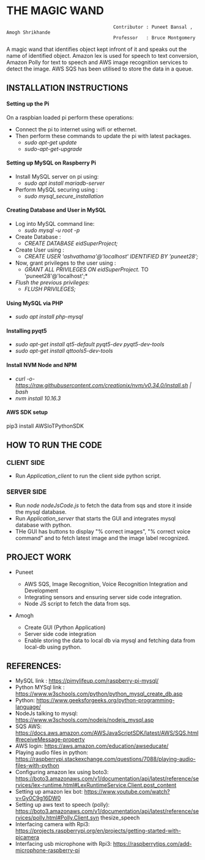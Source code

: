 # THE MAGIC WAND
                                           Contributor : Puneet Bansal , Amogh Shrikhande
                                           Professor   : Bruce Montgomery

A magic wand that identifies object kept infront of it and speaks out the name of identified object. Amazon lex is used for speech to text conversion, Amazon
Polly for text to speech and AWS image recognition services to detect the image. AWS SQS has been utilised to store the data in a queue.

## INSTALLATION INSTRUCTIONS

#### Setting up the Pi
On a raspbian loaded pi perform these operations: 
* Connect the pi to internet using wifi or ethernet.
* Then perform these commands to update the pi with latest packages. 
  * *sudo apt-get update*
  * *sudo-apt-get-upgrade* 

#### Setting up MySQL on Raspberry Pi 
* Install MySQL server on pi using:
  * *sudo apt install mariadb-server*
* Perform MySQL securing using :
  * *sudo mysql_secure_installation*

#### Creating Database and User in MySQL
* Log into MySQL command line:
  * *sudo mysql -u root -p*
* Create Database :
  * *CREATE DATABASE eidSuperProject;*
* Create User using :
  * *CREATE USER 'ashvathama'@'localhost' IDENTIFIED BY 'puneet28';*
* Now, grant privileges to the user using :
  * *GRANT ALL PRIVILEGES ON eidSuperProject.* TO 'puneet28'@'localhost';*
* *Flush the previous privileges:*
  * *FLUSH PRIVILEGES;*

#### Using MySQL via PHP 
* *sudo apt install php-mysql*

#### Installing pyqt5
* *sudo apt-get install qt5-default pyqt5-dev pyqt5-dev-tools*
* *sudo apt-get install qttools5-dev-tools*

#### Install NVM Node and NPM
* *curl -o- https://raw.githubusercontent.com/creationix/nvm/v0.34.0/install.sh | bash*
* *nvm install 10.16.3*

#### AWS SDK setup
pip3 install AWSIoTPythonSDK

## HOW TO RUN THE CODE

### CLIENT SIDE
* Run *Application_client* to run the client side python script.

### SERVER SIDE
* Run *node nodeJsCode.js* to fetch the data from sqs and store it inside the mysql database.
* Run *Application_server* that starts the GUI and integrates mysql database with python.
* THe GUI has buttons to display "% correct images", "% correct voice command" and to fetch latest image and the image label recognized.

## PROJECT WORK
* Puneet
  * AWS SQS, Image Recognition, Voice Recognition Integration and Development
  * Integrating sensors and ensuring server side code integration.
  * Node JS script to fetch the data from sqs.

* Amogh
  * Create GUI (Python Application)
  * Server side code integration
  * Enable storing the data to local db via mysql and fetching data from local-db using python.

## REFERENCES: 
* MySQL link : https://pimylifeup.com/raspberry-pi-mysql/  
* Python MYSql link : https://www.w3schools.com/python/python_mysql_create_db.asp
* Python: https://www.geeksforgeeks.org/python-programming-language/
* NodeJs talking to mysql: https://www.w3schools.com/nodejs/nodejs_mysql.asp
* SQS AWS: https://docs.aws.amazon.com/AWSJavaScriptSDK/latest/AWS/SQS.html#receiveMessage-property
* AWS login: https://aws.amazon.com/education/awseducate/ 
*	Playing audio files in python: https://raspberrypi.stackexchange.com/questions/7088/playing-audio-files-with-python 
*	Configuring amazon lex using boto3: https://boto3.amazonaws.com/v1/documentation/api/latest/reference/services/lex-runtime.html#LexRuntimeService.Client.post_content 
*	Setting up amazon lex bot: https://www.youtube.com/watch?v=Gy0C9g16DW0 
*	Setting up aws text to speech (polly): https://boto3.amazonaws.com/v1/documentation/api/latest/reference/services/polly.html#Polly.Client.syn thesize_speech 
*	Interfacing camera with Rpi3: https://projects.raspberrypi.org/en/projects/getting-started-with-picamera 
*	Interfacing usb microphone with Rpi3: https://raspberrytips.com/add-microphone-raspberry-pi




